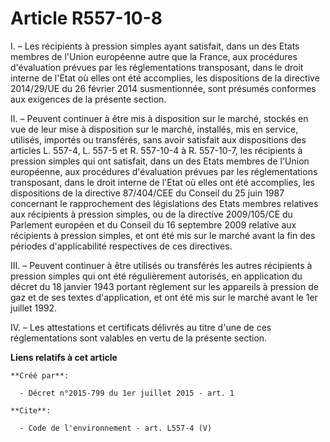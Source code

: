 # Article R557-10-8

I. – Les récipients à pression simples ayant satisfait, dans un des Etats membres de l'Union européenne autre que la France,
aux procédures d'évaluation prévues par les réglementations transposant, dans le droit interne de l'Etat où elles ont été
accomplies, les dispositions de la directive 2014/29/UE du 26 février 2014 susmentionnée, sont présumés conformes aux
exigences de la présente section.

II. – Peuvent continuer à être mis à disposition sur le marché, stockés en vue de leur mise à disposition sur le marché,
installés, mis en service, utilisés, importés ou transférés, sans avoir satisfait aux dispositions des articles L. 557-4, L.
557-5 et R. 557-10-4 à R. 557-10-7, les récipients à pression simples qui ont satisfait, dans un des Etats membres de l'Union
européenne, aux procédures d'évaluation prévues par les réglementations transposant, dans le droit interne de l'Etat où elles
ont été accomplies, les dispositions de la directive 87/404/CEE du Conseil du 25 juin 1987 concernant le rapprochement des
législations des Etats membres relatives aux récipients à pression simples, ou de la directive 2009/105/CE du Parlement
européen et du Conseil du 16 septembre 2009 relative aux récipients à pression simples, et ont été mis sur le marché avant la
fin des périodes d'applicabilité respectives de ces directives.

III. – Peuvent continuer à être utilisés ou transférés les autres récipients à pression simples qui ont été régulièrement
autorisés, en application du décret du 18 janvier 1943 portant règlement sur les appareils à pression de gaz et de ses textes
d'application, et ont été mis sur le marché avant le 1er juillet 1992.

IV. – Les attestations et certificats délivrés au titre d'une de ces réglementations sont valables en vertu de la présente
section.

**Liens relatifs à cet article**

	**Créé par**:

	  - Décret n°2015-799 du 1er juillet 2015 - art. 1

	**Cite**:

	  - Code de l'environnement - art. L557-4 (V)

